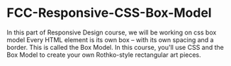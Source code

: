 # FCC-Responsive-CSS-Box-Model

In this part of Responsive Design course,
we will be working on css box model
Every HTML element is its own box – with its own spacing and a border. This is called the Box Model.
In this course, you'll use CSS and the Box Model to create your own Rothko-style rectangular art pieces.

